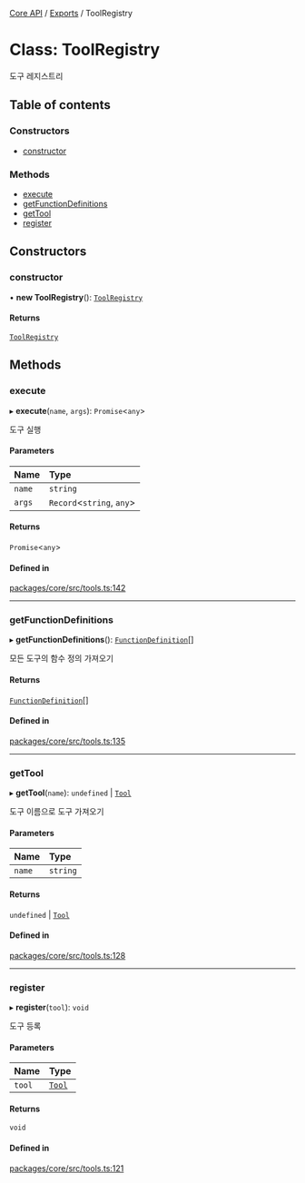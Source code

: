 [Core API](../../) / [Exports](../modules) / ToolRegistry

# Class: ToolRegistry

도구 레지스트리

## Table of contents

### Constructors

- [constructor](ToolRegistry#constructor)

### Methods

- [execute](ToolRegistry#execute)
- [getFunctionDefinitions](ToolRegistry#getfunctiondefinitions)
- [getTool](ToolRegistry#gettool)
- [register](ToolRegistry#register)

## Constructors

### constructor

• **new ToolRegistry**(): [`ToolRegistry`](ToolRegistry)

#### Returns

[`ToolRegistry`](ToolRegistry)

## Methods

### execute

▸ **execute**(`name`, `args`): `Promise`\<`any`\>

도구 실행

#### Parameters

| Name | Type |
| :------ | :------ |
| `name` | `string` |
| `args` | `Record`\<`string`, `any`\> |

#### Returns

`Promise`\<`any`\>

#### Defined in

[packages/core/src/tools.ts:142](https://github.com/robotaio/robota/blob/1202ed01072674e4ff6307d72c09a57873f8f949/packages/core/src/tools.ts#L142)

___

### getFunctionDefinitions

▸ **getFunctionDefinitions**(): [`FunctionDefinition`](../interfaces/FunctionDefinition)[]

모든 도구의 함수 정의 가져오기

#### Returns

[`FunctionDefinition`](../interfaces/FunctionDefinition)[]

#### Defined in

[packages/core/src/tools.ts:135](https://github.com/robotaio/robota/blob/1202ed01072674e4ff6307d72c09a57873f8f949/packages/core/src/tools.ts#L135)

___

### getTool

▸ **getTool**(`name`): `undefined` \| [`Tool`](../interfaces/Tool)

도구 이름으로 도구 가져오기

#### Parameters

| Name | Type |
| :------ | :------ |
| `name` | `string` |

#### Returns

`undefined` \| [`Tool`](../interfaces/Tool)

#### Defined in

[packages/core/src/tools.ts:128](https://github.com/robotaio/robota/blob/1202ed01072674e4ff6307d72c09a57873f8f949/packages/core/src/tools.ts#L128)

___

### register

▸ **register**(`tool`): `void`

도구 등록

#### Parameters

| Name | Type |
| :------ | :------ |
| `tool` | [`Tool`](../interfaces/Tool) |

#### Returns

`void`

#### Defined in

[packages/core/src/tools.ts:121](https://github.com/robotaio/robota/blob/1202ed01072674e4ff6307d72c09a57873f8f949/packages/core/src/tools.ts#L121)
